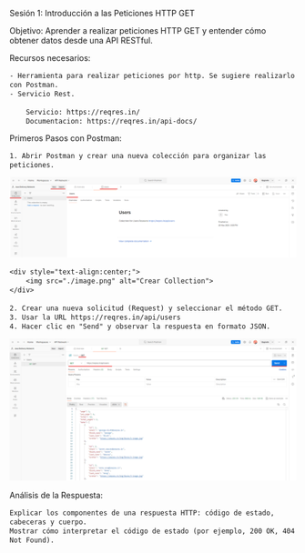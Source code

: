 Sesión 1: 
    Introducción a las Peticiones HTTP GET


Objetivo:
    Aprender a realizar peticiones HTTP GET y entender cómo obtener datos desde una API RESTful.


Recursos necesarios:

    - Herramienta para realizar peticiones por http. Se sugiere realizarlo con Postman. 
    - Servicio Rest. 

        Servicio: https://reqres.in/ 
        Documentacion: https://reqres.in/api-docs/ 


Primeros Pasos con Postman:

    1. Abrir Postman y crear una nueva colección para organizar las peticiones.

  ![alt text](image.png)

    <div style="text-align:center;">
        <img src="./image.png" alt="Crear Collection">
    </div>
    
    2. Crear una nueva solicitud (Request) y seleccionar el método GET.
    3. Usar la URL https://reqres.in/api/users
    4. Hacer clic en "Send" y observar la respuesta en formato JSON.

  ![alt text](image_1.png)

    

Análisis de la Respuesta:

    Explicar los componentes de una respuesta HTTP: código de estado, cabeceras y cuerpo.
    Mostrar cómo interpretar el código de estado (por ejemplo, 200 OK, 404 Not Found).

